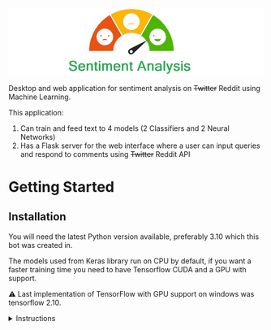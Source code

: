 ![](README_Assets/sentiment_analysis_logo.png)

Desktop and web application for sentiment analysis on ~~Twitter~~ Reddit using Machine Learning.

This application:
1. Can train and feed text to 4 models (2 Classifiers and 2 Neural Networks)
2. Has a Flask server for the web interface where a user can input queries and respond to comments using ~~Twitter~~ Reddit API

# Getting Started

## Installation

You will need the latest Python version available, preferably 3.10 which this bot was created in.

The models used from Keras library run on CPU by default, if you want a faster training time you need to have Tensorflow CUDA and a GPU with support.

:warning: Last implementation of TensorFlow with GPU support on windows was tensorflow 2.10.

<details><summary>Instructions</summary>
   
1. Install Python (preferably 3.10, any later version should be fine).
2. Install all the required packages by running autoconfig.py for each functionality.
3. Install tensorflow-cpu or tensorflow 2.10 for GPU support (For Windows).
4. Run main.py for training & testing or app.py to start the web server.

:warning: For flask server to run outside the local area network you have to open the port by using the batch file 'allow_site_through_firewall.cmd'.
</details>
